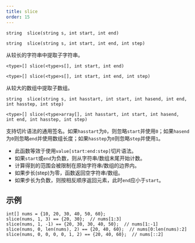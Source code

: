 ```yaml
---
title: slice
order: 15
---
```

`string  slice(string s, int start, int end)`

`string  slice(string s, int start, int end, int step)`

从较长的字符串中提取子字符串。

`<type>[] slice(<type>s[], int start, int end)`

`<type>[] slice(<type>s[], int start, int end, int step)`

从较大的数组中提取子数组。

`string  slice(string s, int hasstart, int start, int hasend, int end, int hasstep, int step)`

`<type>[] slice(<type>array[], int hasstart, int start, int hasend, int end, int hasstep, int step)`

支持切片语法的通用签名。如果`hasstart`为`0`，则忽略`start`并使用`0`；如果`hasend`为`0`则忽略`end`并使用数组长度；如果`hasstep`为`0`则忽略`step`并使用`1`。

- 此函数等效于使用`value[start:end:step]`切片语法。
- 如果`start`或`end`为负数，则从字符串/数组末尾开始计数。
- 计算得到的范围会被限制在原始字符串/数组的边界内。
- 如果步长(step)为零，函数返回空字符串/数组。
- 如果步长为负数，则按相反顺序返回元素，此时`end`应小于`start`。

## 示例

```vex
int[] nums = {10, 20, 30, 40, 50, 60};
slice(nums, 1, 3) == {20, 30};  // nums[1:3]
slice(nums, 1, -1) == {20, 30, 30, 40, 50};  // nums[1:-1]
slice(nums, 0, len(nums), 2) == {20, 40, 60};  // nums[0:len(nums):2]
slice(nums, 0, 0, 0, 0, 1, 2) == {20, 40, 60};  // nums[::2]
```
